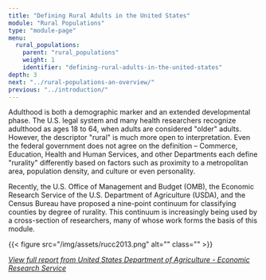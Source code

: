 ```yaml
---
title: "Defining Rural Adults in the United States"
module: "Rural Populations"
type: "module-page"
menu:
  rural_populations:
    parent: "rural_populations"
    weight: 1
    identifier: "defining-rural-adults-in-the-united-states"
depth: 3
next: "../rural-populations-an-overview/"
previous: "../introduction/"
---
```

<div class="pageblock"><p>Adulthood is both a demographic marker and an extended developmental phase. The U.S. legal system and many health researchers recognize adulthood as ages 18 to 64, when adults are considered "older" adults. However, the descriptor "rural" is much more open to interpretation. Even the federal government does not agree on the definition – Commerce, Education, Health and Human Services, and other Departments each define "rurality" differently based on factors such as proximity to a metropolitan area, population density, and culture or even personality.</p>
<p>Recently, the U.S. Office of Management and Budget (OMB), the Economic Research Service of the U.S. Department of Agriculture (USDA), and the Census Bureau have proposed a nine-point continuum for classifying counties by degree of rurality. This continuum is increasingly being used by a cross-section of researchers, many of whose work forms the basis of this module.</p>
<p>{{< figure src="/img/assets/rucc2013.png" alt="" class="" >}}</p>
<p><a href="http://www.ers.usda.gov/data-products/rural-urban-continuum-codes/documentation.aspx#.UUyW30zIuSo]" target="blank"><em>View full report from United States Department of Agriculture - Economic Research Service</em></a></p>
</div>